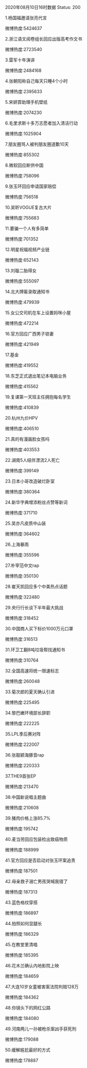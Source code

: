 2020年08月10日16时数据
Status: 200

1.杨国福邀请张亮代言

微博热度:5424637

2.浙江语文阅卷组长回应出版高考作文书

微博热度:2723540

3.雷军十年演讲

微博热度:2484168

4.张朝阳称自己每天只睡4个小时

微博热度:2395633

5.宋妍霏助理手机壁纸

微博热度:2074230

6.毛里求斯十多万志愿者加入清洁行动

微博热度:1025904

7.朋友圈骂人被判朋友圈道歉10天

微博热度:855302

8.微软回应断供中国

微博热度:758096

9.张玉环回应申请国家赔偿

微博热度:756518

10.吴昕VOGUE复古大片

微博热度:755683

11.要骗一个人有多简单

微博热度:701352

12.明星祝福视频产业链

微博热度:652143

13.刘璇二胎得女

微博热度:555097

14.北大牌匾录取通知书

微博热度:479939

15.女公交司机在车上设置妈咪小屋

微博热度:472214

16.官方回应广西男子锁妻

微博热度:421949

17.基金

微博热度:419552

18.东芝正式退出笔记本电脑业务

微博热度:415562

19.复课第一天班主任拥抱每名学生

微博热度:410839

20.杭州九价HPV

微博热度:406510

21.真的有漫画脸女孩吗

微博热度:403553

22.湖南5人结伴漂流2人死亡

微博热度:399149

23.日本小哥改造破烂卧室

微博热度:380364

24.新华字典增添粉丝点赞等新词

微博热度:371710

25.吴亦凡皮质中山装

微博热度:364602

26.上海暴雨

微博热度:355596

27.朴宰范中文rap

微博热度:350130

28.崔天凯回应多个中美热点话题

微博热度:322480

29.央行行长谈下半年最大挑战

微博热度:318452

30.中国商人买下标价1000万元口罩

微博热度:316513

31.环卫工翻8吨垃圾帮找通知书

微博热度:310764

32.全国高速将统一限速标志

微博热度:260048

33.菊次郎的夏天确认引进

微博热度:225495

34.黎巴嫩环境部长辞职

微博热度:222225

35.LPL季后赛对阵

微博热度:222007

36.张靓颖海豚音rap

微博热度:220333

37.THE9首张EP

微博热度:213470

38.中国新说唱主题曲

微博热度:210608

39.猪肉价格上涨85.7%

微博热度:195742

40.麦当劳回应包装检出致癌物质

微博热度:188999

41.官方回应是否启动对张玉环案追责

微博热度:187501

42.母亲救子溺亡男孩哭喊我错了

微博热度:187313

43.蓝色格纹穿搭

微博热度:186897

44.拍照如何显腿长

微博热度:186329

45.在教堂里清唱

微博热度:185395

46.花木兰确认内地影院上映

微博热度:184659

47.大连10岁女童被害案法院判赔128万

微博热度:184362

48.你镜头下的网红公路

微博热度:184080

49.河南两儿一孙被枪杀案凶手获死刑

微博热度:179088

50.缓解尴尬最好的方式

微博热度:178887

